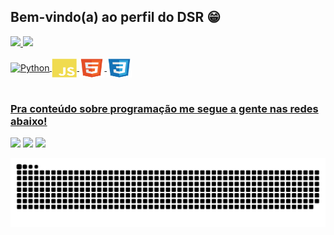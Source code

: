 ## Bem-vindo(a) ao perfil do DSR 😁

 <div>
   <a href="https://github.com/eumesmoDSR">
   <img height="180em" src="https://github-readme-stats.vercel.app/api?username=eumesmoDSR&show_icons=true&theme=transparent&include_all_commits=true&count_private=true"/>
   <img height="180em" src="https://github-readme-stats.vercel.app/api/top-langs/?username=eumesmoDSR&layout=compact&langs_count=6&theme=transparent"/>

</div>
<div style="display: inline_block"><br>
   <img align="center" alt="Python" height="30" width="40"
        src="https://cdn.jsdelivr.net/gh/devicons/devicon/icons/python/python-original.svg">
  <img align="center" alt="Js" height="30" width="40"
       src="https://raw.githubusercontent.com/devicons/devicon/master/icons/javascript/javascript-plain.svg">
  <img align="center" alt="HTML" height="30" width="40"
       src="https://raw.githubusercontent.com/devicons/devicon/master/icons/html5/html5-original.svg">
  <img align="center" alt="CSS" height="30" width="40"
       src="https://raw.githubusercontent.com/devicons/devicon/master/icons/css3/css3-original.svg">
</div>
 
 <br>
 
  ### Pra conteúdo sobre programação me segue a gente nas redes abaixo!
 
<div> 
  <a href="https://instagram.com/diogorods" target="_blank"><img src="https://img.shields.io/badge/-Instagram-%23E4405F?style=for-the-badge&logo=instagram&logoColor=white" target="_blank"></a>
  <a href = "mailto:diogosantosrod2@gmail.com"><img src="https://img.shields.io/badge/-Gmail-%23333?style=for-the-badge&logo=gmail&logoColor=white" target="_blank"></a>
  <a href="https://www.linkedin.com/in/diogorods" target="_blank"><img src="https://img.shields.io/badge/-LinkedIn-%230077B5?style=for-the-badge&logo=linkedin&logoColor=white" target="_blank"></a> 
 
  ![Snake animation](https://github.com/eumesmoDSR/eumesmoDSR/blob/output/github-contribution-grid-snake.svg)

</div>
